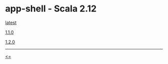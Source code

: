 # app-shell - Scala 2.12

[latest](1.2.0)

[1.1.0](1.1.0)

[1.2.0](1.2.0)

----------------

[<=](..)
